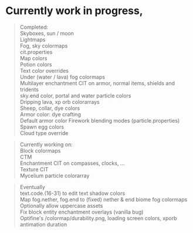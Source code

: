 # Currently work in progress,  

>Completed:  
Skyboxes, sun / moon  
Lightmaps  
Fog, sky colormaps  
cit.properties  
Map colors  
Potion colors  
Text color overrides  
Under (water / lava) fog colormaps  
Multilayer enchantment CIT on armor, normal items, shields and tridents  
sky.end color, portal and water particle colors  
Dripping lava, xp orb colorarrays  
Sheep, collar, dye colors  
Armor color: dye crafting  
Default armor color
Firework blending modes (particle.properties)  
Spawn egg colors  
Cloud type override

>Currently working on:  
Block colormaps  
CTM  
Enchantment CIT on compasses, clocks, ...  
Texture CIT  
Mycelium particle colorarray  

>Eventually  
text.code.(16-31) to edit text shadow colors  
Map fog.nether, fog.end to (fixed) nether & end biome fog colormaps  
Optionally allow uppercase assets  
Fix block entity enchantment overlays (vanilla bug)  
Optifine's /colormap/durability.png, loading screen colors, xporb antimation duration